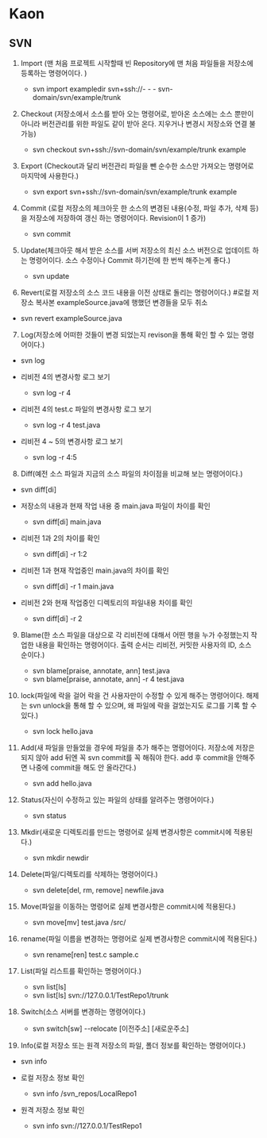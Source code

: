# Kaon

## SVN

1. Import (맨 처음 프로젝트 시작할때 빈 Repository에 맨 처음 파일들을 저장소에 등록하는 명령어이다. )
	- svn import exampledir svn+ssh://- - - svn-domain/svn/example/trunk

2. Checkout (저장소에서 소스를 받아 오는 명령어로, 받아온 소스에는 소스 뿐만이 아니라 버전관리를 위한 파일도 같이 받아 온다.
지우거나 변경시 저장소와 연결 불가능)
	- svn checkout svn+ssh://svn-domain/svn/example/trunk example

3. Export (Checkout과 달리 버전관리 파일을 뺀 순수한 소스만 가져오는 명령어로 마지막에 사용한다.)
	- svn export svn+ssh://svn-domain/svn/example/trunk example

4. Commit (로컬 저장소의 체크아웃 한 소스의 변경된 내용(수정, 파일 추가, 삭제 등)을 저장소에 저장하여 갱신 하는 명령어이다.
Revision이 1 증가)
	- svn commit

5. Update(체크아웃 해서 받은 소스를 서버 저장소의 최신 소스 버전으로 업데이트 하는 명령어이다.
소스 수정이나 Commit 하기전에 한 번씩 해주는게 좋다.)
	- svn update

6. Revert(로컬 저장소의 소스 코드 내용을 이전 상태로 돌리는 명령어이다.)
#로컬 저장소 복사본 exampleSource.java에 행했던 변경들을 모두 취소
- svn revert exampleSource.java

7. Log(저장소에 어떠한 것들이 변경 되었는지 revison을 통해 확인 할 수 있는 명령어이다.)
- svn log

- 리비전 4의 변경사항 로그 보기
	- svn log -r 4

- 리비전 4의 test.c 파일의 변경사항 로그 보기
	- svn log -r 4 test.java

- 리비전 4 ~ 5의 변경사항 로그 보기
	- svn log -r 4:5

8. Diff(예전 소스 파일과 지금의 소스 파일의 차이점을 비교해 보는 명령어이다.)
- svn diff[di] 

- 저장소의 내용과 현재 작업 내용 중 main.java 파일이 차이를 확인
	- svn diff[di] main.java

- 리비전 1과 2의 차이를 확인
	- svn diff[di] -r 1:2

- 리비전 1과 현재 작업중인 main.java의 차이를 확인
	- svn diff[di] -r 1 main.java

- 리비전 2와 현재 작업중인 디렉토리의 파일내용 차이를 확인
	- svn diff[di] -r 2

9. Blame(한 소스 파일을 대상으로 각 리비전에 대해서 어떤 행을 누가 수정했는지 작업한 내용을 확인하는 명령어이다.
출력 순서는 리비전, 커밋한 사용자의 ID, 소스 순이다.)
    - svn blame[praise, annotate, ann] test.java
	- svn blame[praise, annotate, ann] -r 4 test.java

10. lock(파일에 락을 걸어 락을 건 사용자만이 수정할 수 있게 해주는 명령어이다.
해제는 svn unlock을 통해 할 수 있으며, 왜 파일에 락을 걸었는지도 로그를 기록 할 수 있다.)
    - svn lock hello.java

11. Add(새 파일을 만들었을 경우에 파일을 추가 해주는 명령어이다.
저장소에 저장은 되지 않아 add 뒤엔 꼭 svn commit를 꼭 해줘야 한다.
add 후 commit을 안해주면 나중에 commit을 해도 안 올라간다.)
    - svn add hello.java

12. Status(자신이 수정하고 있는 파일의 상태를 알려주는 명령어이다.)
    - svn status

13. Mkdir(새로운 디렉토리를 만드는 명령어로 실제 변경사항은 commit시에 적용된다.)
    - svn mkdir newdir

14. Delete(파일/디렉토리를 삭제하는 명령어이다.)
    - svn delete[del, rm, remove] newfile.java

15. Move(파일을 이동하는 명령어로 실제 변경사항은 commit시에 적용된다.)
    - svn move[mv] test.java /src/

16. rename(파일 이름을 변경하는 명령어로 실제 변경사항은 commit시에 적용된다.)
    - svn rename[ren] test.c sample.c

17. List(파일 리스트를 확인하는 명령어이다.)
    - svn list[ls]
    - svn list[ls] svn://127.0.0.1/TestRepo1/trunk

18. Switch(소스 서버를 변경하는 명령어이다.)
    - svn switch[sw] --relocate [이전주소] [새로운주소]

19. Info(로컬 저장소 또는 원격 저장소의 파일, 폴더 정보를 확인하는 명령어이다.)

- svn info

- 로컬 저장소 정보 확인
    - svn info /svn_repos/LocalRepo1

- 원격 저장소 정보 확인
    - svn info svn://127.0.0.1/TestRepo1
